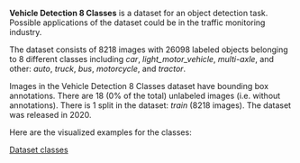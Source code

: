 **Vehicle Detection 8 Classes** is a dataset for an object detection task. Possible applications of the dataset could be in the traffic monitoring industry. 

The dataset consists of 8218 images with 26098 labeled objects belonging to 8 different classes including *car*, *light_motor_vehicle*, *multi-axle*, and other: *auto*, *truck*, *bus*, *motorcycle*, and *tractor*.

Images in the Vehicle Detection 8 Classes dataset have bounding box annotations. There are 18 (0% of the total) unlabeled images (i.e. without annotations). There is 1 split in the dataset: *train* (8218 images). The dataset was released in 2020.

Here are the visualized examples for the classes:

[Dataset classes](https://github.com/dataset-ninja/vehicle-detection-8-classes/raw/main/visualizations/classes_preview.webm)
